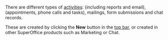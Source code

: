 <!-- markdownlint-disable-file MD041 -->
There are different types of [activities][2]: (including reports and email), (appointments, phone calls and tasks), mailings, form submissions and chat records.

These are created by clicking the **New** button in the [top bar][1], or created in other SuperOffice products such as Marketing or Chat.

<!-- Referenced links -->
[1]: ../getting-started/main-screen/buttons-in-menu-bar.md
[2]: ../activity/index.md

